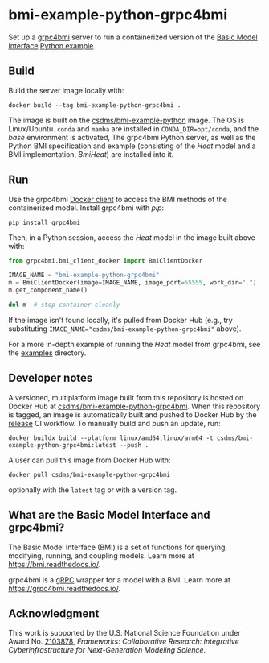 # bmi-example-python-grpc4bmi

Set up a [grpc4bmi](https://grpc4bmi.readthedocs.io) server
to run a containerized version
of the [Basic Model Interface](https://bmi.readthedocs.io)
[Python example](https://github.com/csdms/bmi-example-python).

## Build

Build the server image locally with:
```
docker build --tag bmi-example-python-grpc4bmi .
```
The image is built on the [csdms/bmi-example-python](https://hub.docker.com/r/csdms/bmi-example-python) image.
The OS is Linux/Ubuntu.
`conda` and `mamba` are installed in `CONDA_DIR=opt/conda`,
and the *base* environment is activated,
The grpc4bmi Python server,
as well as the Python BMI specification and example
(consisting of the *Heat* model and a BMI implementation, *BmiHeat*)
are installed into it.

## Run

Use the grpc4bmi [Docker client](https://grpc4bmi.readthedocs.io/en/latest/container/usage.html#docker)
to access the BMI methods of the containerized model.
Install grpc4bmi with *pip*:
```
pip install grpc4bmi
```
Then, in a Python session, access the *Heat* model in the image built above with:
```python
from grpc4bmi.bmi_client_docker import BmiClientDocker

IMAGE_NAME = "bmi-example-python-grpc4bmi"
m = BmiClientDocker(image=IMAGE_NAME, image_port=55555, work_dir=".")
m.get_component_name()

del m  # stop container cleanly
```

If the image isn't found locally, it's pulled from Docker Hub
(e.g., try substituting `IMAGE_NAME="csdms/bmi-example-python-grpc4bmi"` above).

For a more in-depth example of running the *Heat* model from grpc4bmi,
see the [examples](./examples) directory.

## Developer notes

A versioned, multiplatform image built from this repository is hosted on Docker Hub
at [csdms/bmi-example-python-grpc4bmi](https://hub.docker.com/r/csdms/bmi-example-python-grpc4bmi).
When this repository is tagged,
an image is automatically built and pushed to Docker Hub
by the [release](./.github/workflows/release.yml) CI workflow.
To manually build and push an update, run:
```
docker buildx build --platform linux/amd64,linux/arm64 -t csdms/bmi-example-python-grpc4bmi:latest --push .
```
A user can pull this image from Docker Hub with:
```
docker pull csdms/bmi-example-python-grpc4bmi
```
optionally with the `latest` tag or with a version tag.

## What are the Basic Model Interface and grpc4bmi?

The Basic Model Interface (BMI) is a set of functions for querying, modifying, running, and coupling models.
Learn more at https://bmi.readthedocs.io/.

grpc4bmi is a [gRPC](https://grpc.io/) wrapper for a model with a BMI.
Learn more at https://grpc4bmi.readthedocs.io/.

## Acknowledgment

This work is supported by the U.S. National Science Foundation under Award No. [2103878](https://www.nsf.gov/awardsearch/showAward?AWD_ID=2103878), *Frameworks: Collaborative Research: Integrative Cyberinfrastructure for Next-Generation Modeling Science*.
